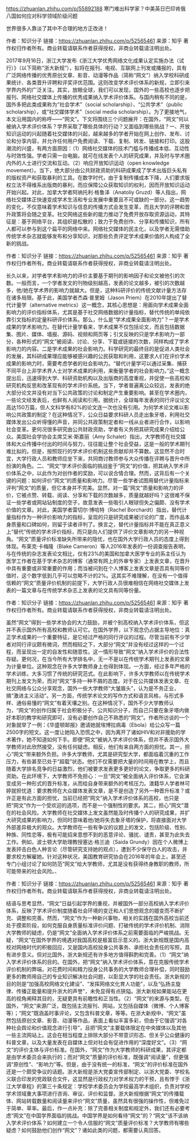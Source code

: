 https://zhuanlan.zhihu.com/p/55892188 寒门难出科学家？中美英日巴印肯俄八国如何应对科学领域阶级问题

世界很多人靠淡了其中不合理的地方正改进！











作者：知识分子
链接：https://zhuanlan.zhihu.com/p/52565461
来源：知乎
著作权归作者所有。商业转载请联系作者获得授权，非商业转载请注明出处。

2017年9月16日，浙江大学发布《浙江大学优秀网络文化成果认定实施办法（试行）》（以下简称“浙大新规”），拟将在报刊、电视、互联网上刊发或播报的，具有广泛网络传播的优秀原创文章、影音、动漫等作品（简称“网文”）纳入学校科研成果统计、各类晋升评聘和评奖评优范围。这则改变学术评价体系的新规，立即引来学界内外的广泛关注。其实，放眼全球，我们可以发现，国外的一些高校也逐步把报刊、网络社交媒体上传播的优秀成果纳入学术评价体系。与国内稍有不同的是，国外多把此类成果称为“社会学术”（social scholarship）、“公共学术”（public scholarship），或“社交媒体学术”（social media scholarship）。为了更接地气，本文沿用国内的称呼——“网文”。下文将围绕三个问题展开：在国外，“网文”何以被纳入学术评价体系？学界采取了哪些具体的行动？又面临到哪些挑战？一、开放知识运动的兴起随着社交媒体的兴起，越来越多的学者开始在网上创作、发布、讨论和分享内容，并允许任何用户免费阅读、下载、复制、转发、链接和打印。这股潮流的兴盛，有两方面原因：（1）网络社交媒体的技术门槛与传播成本低、互动性与时效性强。学者只需一台电脑，就可在线发表个人的研究成果，并及时与学术圈内外的人士进行交流和互动。（2）响应开放知识运动（open knowledge movement）。当下，绝大部分由公共财政资助的科研成果成了学术出版巨头私有的版权资产和获取暴利的工具。在数字时代，由于复制传播成本下降，人们要求版权立法不得维系出版商的暴利，而应保障公众获取知识的权利，因而开放知识运动开始兴起。对此，加拿大学者阿纳托利·格鲁泽（Anatoliy Gruzd）等人指出，网络社交媒体正快速变成学术生活和专业发展中重要且不可或缺的一部分。这一趋势的变化，不仅意味着学术知识与信息的传播方式会发生变革，而且大学的评聘和晋升政策将会随之变革。社交网络这些新的能力推动了免费开放存取资源运动，其特征是：基于网络平台，其组织是松散的；致力于免费创作、分享和传播知识，所有人都可以参与到这个扁平的网络中来。网络社交媒体的民主化，以及学者无需借助传统学术杂志就能够发布和分享知识，对那些负责评定学术成果价值的人构成了全新的挑战。





作者：知识分子
链接：https://zhuanlan.zhihu.com/p/52565461
来源：知乎
著作权归作者所有。商业转载请联系作者获得授权，非商业转载请注明出处。

长久以来，对学者学术影响力的评价主要基于期刊的影响因子和论文被他引的次数。一般而言，一个学者发文的刊物级别越高，发表的论文越多，被引的次数越多，他/她在学术界的影响力就越大。但是，这种科研评价的传统文献计量方法存在诸多局限。基于此，美国学者杰森·普里姆（Jason Priem）在2010年提出了替代计量学（alternative metrics）这一概念，其核心思想是：用面向学术成果全面影响力的评价指标体系，尤其是基于社交网络数据的计量指标，替代传统的单纯依靠引文指标的定量科研评价体系。那么，什么是“学术成果全面影响力”？一是学术成果的学术影响力。在替代计量学看来，学术成果不仅包括论文，而且包括数据集、图片、媒体、墙报、源码、视频和网页等；引文反映的只是学术影响力一部分，各种形式的“网文”被阅读、讨论、分享、下载或链接的次数，同样构成了学术影响力的内容。二是学术成果的社会影响力。科学研究的最终目的是促进人类社会的发展，其科研成果理应能够被感兴趣的公民获取和利用，这要求人们在评价学术成果的影响力时，需要考虑学者的社会影响力。“替代计量学可以通过采集、捕获不同平台上非学术界人士对学术成果的利用，来衡量学者的社会影响力。”这一概念提出后，迅速得到大学、科研资助机构以及出版商的高度重视，并促使一些高校和研究机构反思和改革现有的学术评价系统。当下，学者普遍离公众较远，发表的绝大部分论文并没有对当下公共政策的讨论和制定产生重要影响。甚至在学术圈内，一些论文经发表后，也鲜有人阅读和引用。据统计，全球每年发表的同行评议论文高达150万篇，但人文科学有82%的论文连一次也没有引用。为何学术论文难以影响公共政策的制定？在这种情况下，公众日益要求科研人员走出象牙塔，利用社交媒体发出公众听得懂的声音，并同公共政策制定者和一线从业者进行合作，以影响社会变革。更何况很多研究由公共财政资助，学者有义务把其研究成果介绍给公众。美国社会学协会主席艾米·斯嘉丽（Amy Schalet）指出，大学教师在社交媒体和大众传播中付出的时间与努力，往往能让整个社会受益，这是一般的学术期刊难比拟的。但是，按照现行的学术评价机制这些贡献却并不算数。这显然不合时宜，大学行政人员和教师应坐下来，共同商讨教师参与大众传播在评聘与晋升中所扮演的角色。二、“网文”学术评价面临的挑战鉴于“网文”的价值，把其纳入学术评价体系之中，以此作为对创作者的奖励，可以说合情合理。然而，这背后有一个关键的问题：如何评价“网文”的质量和影响力。尽管一些学者试图用替代计量指标来评判“网文”的质量，但它本身并不完美。显然，对一篇“网文”质量和影响力的评价，它被点赞、转载、阅读、分享和下载的次数越多，质量就越好吗？这很难不保证一些学者或网站钻制度的空子，故意发表一些吸引人眼球但失之偏颇、没有学术价值的文章。对此，美国学者雷切尔·博哈特（Rachel Borchardt）指出，替代计量指标作为一种评价影响力的指标，呈现的只是研究成果被讨论的广度，而作品本身质量和口碑如何，则留于读者评判了。换言之，替代计量指标并不能在真正意义上“替代”传统的学术评价指标，而只是向人们提供了评价文章影响力的另一种视角。“网文”质量评价标准缺失所带来的隐忧，也在国外大学行政人员的态度上得到体现。布莱克·卡梅隆（Blake Cameron）等人2016年发表的一份调查报告表明，与在传统的杂志发表论文相比，仅有23%的美国和加拿大医学专业的系主任认为医学工作者在基于学术杂志的博客（通常有网上的外审专家）上发表文章，在晋升中具有重要或非常重要的作用；而当被问到在个人博客上发表文章是否具有同等价值时，这个数字低到几乎可以忽略不计的2%。这其实不难理解，在没有一个值得信赖的“网文”质量评价机制的前提下，大学行政人员很难相信在网络社交媒体上发表的一篇文章与在传统学术杂志上发表的论文具有同等份量。




作者：知识分子
链接：https://zhuanlan.zhihu.com/p/52565461
来源：知乎
著作权归作者所有。商业转载请联系作者获得授权，非商业转载请注明出处。

虽然“网文”得到一些学术协会的大力鼓励，并被个别高校纳入学术评价体系，但这并不表示国外所有高校和教师认可它。在国外学界，以下观念仍占据主导地位：真正学术成果的一个重要特征，是它经过严格的同行评议的过程。尽管当前有不少学者对同行评议颇有微词，然而相较之下，大部分“网文”并没有经过这样的一个过程，而呈现出一定的自发性和随意性。这一情形导致“网文”纳入学术评价的合法性存疑。更何况，在当今所有大学排名中，无一不是以在传统学术期刊上发表的文章为计量单位。这种观念在许多大学教师身上也得到体现。一方面，经过多年严格的学术训练，大多习惯了传统的研究范式。在此影响下，许多大学教师以在传统学术期刊上发文为荣，而对“网文”多持一种不屑的态度。对于在公共媒体发表文章、在社交网络与公众分享观念，国外一些大学教师“大皱眉头”，认为是不务正业，搞“激进主义活动”。另一方面，传统学术论文的写作方式和语言风格，与形式多样、通俗易懂的“网文”有着天壤之别。在这种情况下，国外不少大学教师认为，“网文”的创作归属于社会积极分子、公共知识分子，而自己只要在象牙塔内做好本职的教学和研究即可，没有必要创作自己不熟悉的“网文”。作者所访谈的一个对象就举了一例：《华盛顿邮报》邀请她就埃博拉病毒（Ebola）给公众写一篇2500字的短文。这一度让她陷入恐慌之中，因为离开了诸如HIV和对非援助的学术著作，她不知道如何下手。即便“网文”被纳入学术评价体系，但并不表示国外大学教师对此欣然接受，没有任何疑虑。相反，他们有来自两方面的担忧。其一，担心“网文”带来额外负担。许多大学教师，尤其是研究型大学，都面临着沉重的工作压力，有些甚至已处于“超载”状态。他们不仅需要把大量的时间用在教学上，而且随着大学排名竞争的日益激烈，他们被要求发表更多更好的论文，争取更多的科研资助。在此环境下，大学教师不免担心：一旦“网文”被全面纳入评价体系，它会演变成另一种形式的晋升标准，从而给自身带来额外的考核压力。澳籍华人学者林可婷就担忧道：要求教师在大众媒体发表文章，是不是创造了另外一种晋升标准？或许正是有此方面的担忧，当前已经把“网文”纳入学术评价体系的高校，也只是把“网文”作为一个受欢迎的选项，而不是一个强制性的要求。其二，担心“网文”潜在的社会风险。大学教师在社交媒体上发文虽然能及时传播个人的研究成果，并扩大研究成果的影响力，但同时意味着他/她将失去象牙塔的保护，将直接面对大学外部差异极大的观众。大学教师在一些有争议的议题上的发文，包括阶级、性别、种族、同性恋等，极有可能招来意想不到的恶意评论、骚扰、谴责，甚至为此失去工作。例如，波士顿大学助理教授塞达·格兰迪（Saida Grundy）因在个人微博上发表抨击白色人种言论（尽管研究支持她的观点），遭到不少保守白人的攻击，并要求校方解雇她。针对这种状况，美国教育研究协会在2016年的年会上，甚至还专门小组讨论了如何防范“网文”给大学教师，尤其是没有获得终身教职的教师，所可能带来的社会风险。、



作者：知识分子
链接：https://zhuanlan.zhihu.com/p/52565461
来源：知乎
著作权归作者所有。商业转载请联系作者获得授权，非商业转载请注明出处。

结语与思考显然，“网文”日益引起学界的重视，并被国外一部分高校纳入学术评价体系，反映了学术评价制度随着社会环境的变迁和人们思想观念的嬗变而不断扩充、调整和完善。然而，“网文”作为一种新兴事物，相关的实践在国外高校当前还处于摸索阶段，如何克服自身质量标准评价问题、打破传统的学术评价机制、消除大学教师的疑虑，仍是“网文”全面纳入学术评价体系之前需要面临的严峻挑战。无疑，“网文”在国外学界的境遇对我国高校是极富启示意义的。浙大新规既是国内高校对网络时代的积极回应，又是国内高校投身公共事务、承担社会责任的写照，具有进步意义。但对比国外，浙大新规还有许多地方值得斟酌和完善。（1）“网文”纳入学术评价体系的目的。在国外，把“网文”纳入学术评价体系，意在克服传统学术评价机制的弊端，对花费时间和精力投身公共事务的大学教师合理补偿，同时鼓励更多的教师用自己的专业知识解决社会问题，以彰显大学的社会责任。浙大新规的目的则是“加强高校网络文化建设”、“发挥网络文化育人功能”，以及“弘扬主旋律、传播正能量和提升浙大的声誉”，未免显得有点狭隘。浙大新规如果能站在更高的视角阐释其目的，无疑更具有前瞻性和正当性。（2）“网文”的来源与类型。在国外，“网文”来源广泛，既包括主流报刊、网站，又包括自媒体（微博、个人博客等）；“网文”既涵盖时事评论，又包含科普文章，等等。在浙大新规中，“网文”虽然包括原创文章、影音、动漫等作品，表面上看似丰富多彩，但由于它强调“对各种社会舆论和价值观念进行引导”，且把“网文”主要载体限定在中央媒体以及其他一些主流网站上。这会在相当程度上排除大部分不带意识形态、但关乎公众健康的科普文章，以及大量发表在自媒体上但对社会有促进作用的“深度好文”。（3）“网文”的评价主体与评价标准。在国外，“网文”作为大学教师的科研成果，其评定都是由学术委员会来执行的；而对“网文”质量的评价标准，既强调“阅读量”，但更强调“原创性”、“影响力”等。但是，由于没有统一的标准，“网文”的评价标准在国外还是一个颇受争议的话题。浙大新规是浙大党委宣传部制定、以浙大党委、学校名义联合印发的党政联合文件，这显然是行政权力对学术权力的干预，且有悖于《浙江大学章程》的第三十条规定：学校学术委员会为学校最高学术组织，负责对学校学术领域重大事项进行咨询、审议、评价和监督。浙大新规根据“网文”的传播载体、网站转载数量和阅读量来评价“网文”质量，虽然具有很强的操作性，但难免过于简单、草率。最后，作一点补充：除了完善相关制度和规定外，我们还有必要考虑“网文”在中国学界面临的挑战。中国学界是如何看待“网文”的？“网文”该不该纳入学术评价体系？如何建立一个令人信服的“网文”质量评价标准？大学教师有哪些疑虑？如何鼓励他们创作“网文”？诸如此类的问题，都需要认真回答。































